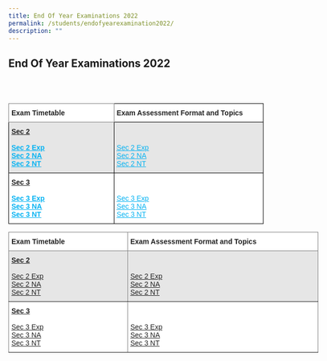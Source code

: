 ```yaml
---
title: End Of Year Examinations 2022
permalink: /students/endofyearexamination2022/
description: ""
---
```

## End Of Year Examinations 2022
<br>
<br>

<style type="text/css">
.tg  {border-collapse:collapse;border-spacing:0;}
.tg td{border-color:black;border-style:solid;border-width:1px;font-family:Arial, sans-serif;font-size:14px;
  overflow:hidden;padding:10px 5px;word-break:normal;}
.tg th{border-color:black;border-style:solid;border-width:1px;font-family:Arial, sans-serif;font-size:14px;
  font-weight:normal;overflow:hidden;padding:10px 5px;word-break:normal;}
.tg .tg-qeid{background-color:#FFF;color:#222;font-weight:bold;text-align:left;text-decoration:underline;vertical-align:top}
.tg .tg-l2bf{background-color:#FFF;color:#222;font-weight:bold;text-align:left;vertical-align:top}
.tg .tg-84e0{background-color:#E6E6E6;color:#222;font-weight:bold;text-align:left;text-decoration:underline;vertical-align:top}
.tg .tg-xyrl{background-color:#E6E6E6;color:#222;text-align:left;vertical-align:top}
.tg .tg-0f6e{background-color:#FFF;border-color:inherit;color:#222;font-weight:bold;text-align:left;vertical-align:top}
.tg .tg-tsok{background-color:#FFF;color:#222;text-align:left;vertical-align:top}
</style>
<table style="undefined;table-layout: fixed; width: 508px" class="tg">
<colgroup>
<col style="width: 210px">
<col style="width: 298px">
</colgroup>
<thead>
  <tr>
    <th class="tg-0f6e"><span style="font-weight:bold">Exam Timetable</span></th>
    <th class="tg-l2bf"><span style="font-weight:bold">Exam Assessment Format and Topics</span></th>
  </tr>
</thead>
<tbody>
  <tr>
    <td class="tg-84e0"><span style="font-weight:bold">Sec 2</span><br><br><a rel="noopener noreferrer" target="_blank" href="/files/tss-sec-2-exp.pdf"><span style="text-decoration:underline;color:#02B2F2;background-color:transparent">Sec 2 Exp</span></a><br><a rel="noopener noreferrer" target="_blank" href="/files/tss-sec-2-na.pdf"><span style="text-decoration:underline;color:#02B2F2;background-color:transparent">Sec 2 NA</span></a><br><a rel="noopener noreferrer" target="_blank" href="/files/tss-sec-2-nt.pdf"><span style="text-decoration:underline;color:#02B2F2;background-color:transparent">Sec 2 NT</span></a></td>
    <td class="tg-xyrl"> <br><br><a rel="noopener noreferrer" target="_blank" href="https://tanglinsec.moe.edu.sg/wp-content/uploads/2022/08/2022-Assessment-Format-and-Topics-S2E.pdf"><span style="text-decoration:underline;color:#02B2F2;background-color:transparent">Sec 2 Exp</span></a><br><a rel="noopener noreferrer" target="_blank" href="https://tanglinsec.moe.edu.sg/wp-content/uploads/2022/08/2022-Assessment-Format-and-Topics-S2NA.pdf"><span style="text-decoration:underline;color:#02B2F2;background-color:transparent">Sec 2 NA</span></a><br><a rel="noopener noreferrer" target="_blank" href="https://tanglinsec.moe.edu.sg/wp-content/uploads/2022/08/2022-Assessment-Format-and-Topics-S2NT.pdf"><span style="text-decoration:underline;color:#02B2F2;background-color:transparent">Sec 2 NT</span></a></td>
  </tr>
  <tr>
    <td class="tg-qeid"><span style="font-weight:bold">Sec 3</span><br><br><a rel="noopener noreferrer" target="_blank" href="https://tanglinsec.moe.edu.sg/wp-content/uploads/2022/08/EYE-Timetable-Sec-3-EXP.pdf"><span style="text-decoration:underline;color:#02B2F2;background-color:transparent">Sec 3 Exp</span></a><br><a rel="noopener noreferrer" target="_blank" href="https://tanglinsec.moe.edu.sg/wp-content/uploads/2022/08/EYE-Timetable-Sec-3-NA.pdf"><span style="text-decoration:underline;color:#02B2F2;background-color:transparent">Sec 3 NA</span></a><br><a rel="noopener noreferrer" target="_blank" href="https://tanglinsec.moe.edu.sg/wp-content/uploads/2022/08/EYE-Timetable-Sec-3-NT.pdf"><span style="text-decoration:underline;color:#02B2F2;background-color:transparent">Sec 3 NT</span></a></td>
    <td class="tg-tsok"> <br><br><a rel="noopener noreferrer" target="_blank" href="https://tanglinsec.moe.edu.sg/wp-content/uploads/2022/08/2022-Assessment-Format-and-Topics-S3E.pdf"><span style="text-decoration:underline;color:#02B2F2;background-color:transparent">Sec 3 Exp</span></a><br><a rel="noopener noreferrer" target="_blank" href="https://tanglinsec.moe.edu.sg/wp-content/uploads/2022/08/2022-Assessment-Format-and-Topics-S3NA.pdf"><span style="text-decoration:underline;color:#02B2F2;background-color:transparent">Sec 3 NA</span></a><br><a rel="noopener noreferrer" target="_blank" href="https://tanglinsec.moe.edu.sg/wp-content/uploads/2022/08/2022-Assessment-Format-and-Topics-S3NT.pdf"><span style="text-decoration:underline;color:#02B2F2;background-color:transparent">Sec 3 NT</span></a></td>
  </tr>
</tbody>
</table>



<style type="text/css">
.tg  {border-collapse:collapse;border-spacing:0;}
.tg td{border-color:black;border-style:solid;border-width:1px;font-family:Arial, sans-serif;font-size:14px;
  overflow:hidden;padding:10px 5px;word-break:normal;}
.tg th{border-color:black;border-style:solid;border-width:1px;font-family:Arial, sans-serif;font-size:14px;
  font-weight:normal;overflow:hidden;padding:10px 5px;word-break:normal;}
.tg .tg-mvfo{background-color:#E6E6E6;border-color:inherit;color:#222;text-align:left;vertical-align:top}
.tg .tg-nge7{background-color:#FFF;border-color:inherit;color:#222;text-align:left;text-decoration:underline;vertical-align:top}
.tg .tg-0f6e{background-color:#FFF;border-color:inherit;color:#222;font-weight:bold;text-align:left;vertical-align:top}
.tg .tg-19uq{background-color:#E6E6E6;border-color:inherit;color:#222;text-align:left;text-decoration:underline;vertical-align:top}
.tg .tg-ats7{background-color:#FFF;border-color:inherit;color:#222;text-align:left;vertical-align:top}
</style>
<table style="undefined;table-layout: fixed; width: 617px" class="tg">
<colgroup>
<col style="width: 237px">
<col style="width: 380px">
</colgroup>
<thead>
  <tr>
    <th class="tg-0f6e"><span style="font-weight:bold">Exam Timetable</span></th>
    <th class="tg-0f6e"><span style="font-weight:bold">Exam Assessment Format and Topics</span></th>
  </tr>
</thead>
<tbody>
  <tr>
    <td class="tg-19uq"><span style="font-weight:bold">Sec 2</span><br><span style="font-weight:bold"> </span><br>Sec 2 Exp <br>Sec 2 NA<br>Sec 2 NT</td>
    <td class="tg-mvfo"> <br><br><span style="text-decoration:underline">Sec 2 Exp </span><br><span style="text-decoration:underline">Sec 2 NA</span><br><span style="text-decoration:underline">Sec 2 NT </span></td>
  </tr>
  <tr>
    <td class="tg-nge7"><span style="font-weight:bold">Sec 3 </span><br><br>Sec 3 Exp<br>Sec 3 NA <br>Sec 3 NT </td>
    <td class="tg-ats7"> <br><br><span style="text-decoration:underline">Sec 3 Exp </span><br><span style="text-decoration:underline">Sec 3 NA </span><br><span style="text-decoration:underline">Sec 3 NT </span></td>
  </tr>
</tbody>
</table>